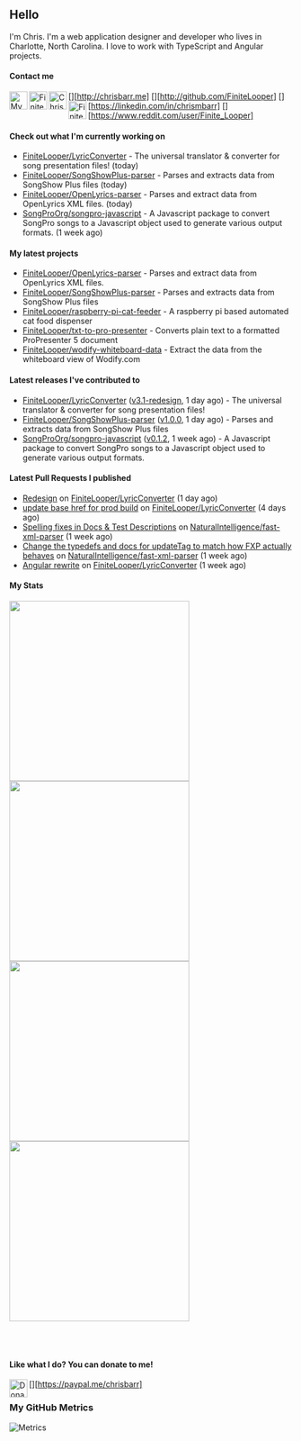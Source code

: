 ## Hello
I'm Chris. I'm a web application designer and developer who lives in Charlotte, North Carolina. I love to work with TypeScript and Angular projects.


#### Contact me

[<img align="left" width="32px" src="https://img.icons8.com/fluency/32/domain.png"   alt="My Portfolio Website" />][http://chrisbarr.me]
[<img align="left" width="32px" src="https://img.icons8.com/fluency/32/github.png"   alt="FiniteLooper | GitHub" />][http://github.com/FiniteLooper]
[<img align="left" width="32px" src="https://img.icons8.com/fluency/32/linkedin.svg" alt="Chris Barr | LinkedIn" />][https://linkedin.com/in/chrismbarr]
[<img align="left" width="32px" src="https://img.icons8.com/fluency/32/reddit.svg"   alt="FiniteLooper | Reddit" />][https://www.reddit.com/user/Finite_Looper]


#### Check out what I'm currently working on

- [FiniteLooper/LyricConverter](https://github.com/FiniteLooper/LyricConverter) - The universal translator & converter for song presentation files! (today)
- [FiniteLooper/SongShowPlus-parser](https://github.com/FiniteLooper/SongShowPlus-parser) - Parses and extracts data from SongShow Plus files (today)
- [FiniteLooper/OpenLyrics-parser](https://github.com/FiniteLooper/OpenLyrics-parser) - Parses and extract data from OpenLyrics XML files. (today)
- [SongProOrg/songpro-javascript](https://github.com/SongProOrg/songpro-javascript) - A Javascript package to convert SongPro songs to a Javascript object used to generate various output formats. (1 week ago)

#### My latest projects

- [FiniteLooper/OpenLyrics-parser](https://github.com/FiniteLooper/OpenLyrics-parser) - Parses and extract data from OpenLyrics XML files.
- [FiniteLooper/SongShowPlus-parser](https://github.com/FiniteLooper/SongShowPlus-parser) - Parses and extracts data from SongShow Plus files
- [FiniteLooper/raspberry-pi-cat-feeder](https://github.com/FiniteLooper/raspberry-pi-cat-feeder) - A raspberry pi based automated cat food dispenser
- [FiniteLooper/txt-to-pro-presenter](https://github.com/FiniteLooper/txt-to-pro-presenter) - Converts plain text to a formatted ProPresenter 5 document
- [FiniteLooper/wodify-whiteboard-data](https://github.com/FiniteLooper/wodify-whiteboard-data) - Extract the data from the whiteboard view of Wodify.com

#### Latest releases I've contributed to

- [FiniteLooper/LyricConverter](https://github.com/FiniteLooper/LyricConverter) ([v3.1-redesign](https://github.com/FiniteLooper/LyricConverter/releases/tag/v3.1-redesign), 1 day ago) - The universal translator & converter for song presentation files!
- [FiniteLooper/SongShowPlus-parser](https://github.com/FiniteLooper/SongShowPlus-parser) ([v1.0.0](https://github.com/FiniteLooper/SongShowPlus-parser/releases/tag/v1.0.0), 1 day ago) - Parses and extracts data from SongShow Plus files
- [SongProOrg/songpro-javascript](https://github.com/SongProOrg/songpro-javascript) ([v0.1.2](https://github.com/SongProOrg/songpro-javascript/releases/tag/v0.1.2), 1 week ago) - A Javascript package to convert SongPro songs to a Javascript object used to generate various output formats.

#### Latest Pull Requests I published

- [Redesign](https://github.com/FiniteLooper/LyricConverter/pull/11) on [FiniteLooper/LyricConverter](https://github.com/FiniteLooper/LyricConverter) (1 day ago)
- [update base href for prod build](https://github.com/FiniteLooper/LyricConverter/pull/9) on [FiniteLooper/LyricConverter](https://github.com/FiniteLooper/LyricConverter) (4 days ago)
- [Spelling fixes in Docs & Test Descriptions](https://github.com/NaturalIntelligence/fast-xml-parser/pull/580) on [NaturalIntelligence/fast-xml-parser](https://github.com/NaturalIntelligence/fast-xml-parser) (1 week ago)
- [Change the typedefs and docs for updateTag to match how FXP actually behaves](https://github.com/NaturalIntelligence/fast-xml-parser/pull/579) on [NaturalIntelligence/fast-xml-parser](https://github.com/NaturalIntelligence/fast-xml-parser) (1 week ago)
- [Angular rewrite](https://github.com/FiniteLooper/LyricConverter/pull/7) on [FiniteLooper/LyricConverter](https://github.com/FiniteLooper/LyricConverter) (1 week ago)

#### My Stats

<img
  src="https://github-profile-summary-cards.vercel.app/api/cards/stats?username=FiniteLooper&theme=github_dark"
  style="display: inline; width: 320px;"
/>
<img
  src="https://github-profile-summary-cards.vercel.app/api/cards/productive-time?username=FiniteLooper&theme=github_dark&utcOffset=-5"
  style="display: inline; width: 320px;"
/>
<br />
<img
  src="https://github-profile-summary-cards.vercel.app/api/cards/repos-per-language?username=FiniteLooper&theme=github_dark"
  style="display: inline; width: 320px;"
/>
<img
  src="https://github-profile-summary-cards.vercel.app/api/cards/most-commit-language?username=FiniteLooper&theme=github_dark"
  style="display: inline; width: 320px;"
/>

<br/>
<br/>

#### Like what I do?  You can donate to me!

[<img align="left" height="32px" src="https://www.paypalobjects.com/paypal-ui/logos/svg/paypal-color.svg"  alt="Donate to FiniteLooper via Paypal" />][https://paypal.me/chrisbarr]


### My GitHub Metrics
<!-- https://metrics.lecoq.io -->
![Metrics](https://metrics.lecoq.io/FiniteLooper?template=classic&languages=1&lines=1&stars=1&habits=1&stackoverflow=1&repositories=1&activity=1&base=header%2C%20activity%2C%20community%2C%20repositories%2C%20metadata&base.indepth=false&base.hireable=false&base.skip=false&repositories.batch=100&repositories.forks=false&repositories.affiliations=owner&languages=false&languages.limit=8&languages.threshold=0%25&languages.other=false&languages.colors=github&languages.sections=most-used&languages.indepth=false&languages.analysis.timeout=15&languages.analysis.timeout.repositories=7.5&languages.categories=markup%2C%20programming&languages.recent.categories=markup%2C%20programming&languages.recent.load=300&languages.recent.days=14&lines=false&lines.sections=base&lines.repositories.limit=4&lines.history.limit=1&stars=false&stars.limit=4&habits=false&habits.from=200&habits.days=14&habits.facts=true&habits.charts=false&habits.charts.type=classic&habits.trim=false&habits.languages.limit=8&habits.languages.threshold=0%25&repositories=false&repositories.featured=LyricConverter&repositories.pinned=0&repositories.starred=0&repositories.random=0&repositories.order=featured%2C%20pinned%2C%20starred%2C%20random&activity=false&activity.limit=5&activity.load=300&activity.days=14&activity.visibility=all&activity.timestamps=false&activity.filter=all&stackoverflow=false&stackoverflow.user=79677&stackoverflow.sections=answers-top%2C%20questions-recent&stackoverflow.limit=2&stackoverflow.lines=4&stackoverflow.lines.snippet=2&config.timezone=America%2FNew_York)
